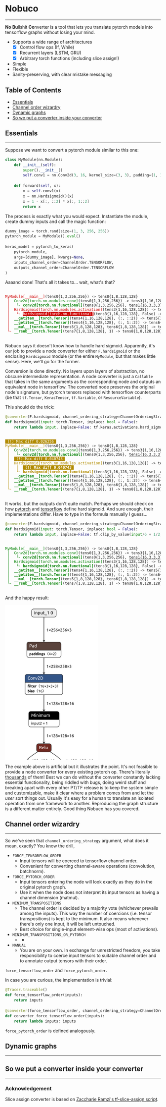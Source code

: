 # Nobuco

---

**No** **Bu**llshit **Co**nverter is a tool that lets you translate pytorch models into tensorflow graphs without losing your mind.

- Supports a wide range of architectures
  - [x] Control flow ops (If, While)
  - [x] Recurrent layers (LSTM, GRU)
  - [x] Arbitrary torch functions (including slice assign!)
- Simple
- Flexible
- Sanity-preserving, with clear mistake messaging

<!-- toc -->

## Table of Contents
- [Essentials](#essentials)
- [Channel order wizardry](#channel-order-wizardry)
- [Dynamic graphs](#dynamic-graphs)
- [So we put a converter inside your converter](#so-we-put-a-converter-inside-your-converter)

<!-- tocstop -->

## Essentials

---

Suppose we want to convert a pytorch module similar to this one:

````python
class MyModule(nn.Module):
    def __init__(self):
        super().__init__()
        self.conv1 = nn.Conv2d(3, 16, kernel_size=(3, 3), padding=(1, 1), stride=(2, 2))

    def forward(self, x):
        x = self.conv1(x)
        x = nn.Hardsigmoid()(x)
        x = 1 - x[:, ::2] * x[:, 1::2]
        return x
````
The process is exactly what you would expect. Instantiate the module, create dummy inputs and call the magic function:

````python
dummy_image = torch.rand(size=(1, 3, 256, 256))
pytorch_module = MyModule().eval()

keras_model = pytorch_to_keras(
    pytorch_module, 
    args=[dummy_image], kwargs=None,
    inputs_channel_order=ChannelOrder.TENSORFLOW,
    outputs_channel_order=ChannelOrder.TENSORFLOW
)
````

Aaaand done! That's all it takes to... wait, what's that?

<code>
<div style="overflow-x:scroll; white-space: nowrap">
<font style="font-family: monospace">
<text style="color:#ce0505">MyModule[__main__]</text>(<text style="">tens0{1,3,256,256}</text>) -> <text style="">tens8{1,8,128,128}</text><br>
<text style="color:#ce0505">&nbsp;│&nbsp;</text> <text style="color:green">Conv2d[torch.nn.modules.conv]</text>(<text style="">tens0{1,3,256,256}</text>) -> <text style="">tens3{1,16,128,128}</text><br>
<text style="color:#ce0505">&nbsp;│&nbsp;</text> <text style="color:green">&nbsp;└·</text> <text style="color:green;font-weight:bold">conv2d[torch.nn.functional]</text>(<text style="">tens0{1,3,256,256}</text>, <text style="text-decoration:underline">tens1{16,3,3,3}</text>, <text style="text-decoration:underline">tens2{16}</text>, (2, 2), (1, 1), (1, 1), 1) -> <text style="">tens3{1,16,128,128}</text><br>
<text style="color:#ce0505">&nbsp;│&nbsp;</text> <text style="color:#ce0505">Hardsigmoid[torch.nn.modules.activation]</text>(<text style="">tens3{1,16,128,128}</text>) -> <text style="">tens4{1,16,128,128}</text><br>
<text style="color:#ce0505">&nbsp;│&nbsp;</text> <text style="color:#ce0505">&nbsp;└·</text> <text style="background-color:#ce0505;color:white">hardsigmoid[torch.nn.functional]</text>(<text style="">tens3{1,16,128,128}</text>, False) -> <text style="">tens4{1,16,128,128}</text><br>
<text style="color:#ce0505">&nbsp;│&nbsp;</text> <text style="color:green;font-weight:bold">__getitem__[torch.Tensor]</text>(<text style="">tens4{1,16,128,128}</text>, (:, ::2)) -> <text style="">tens5{1,8,128,128}</text><br>
<text style="color:#ce0505">&nbsp;│&nbsp;</text> <text style="color:green;font-weight:bold">__getitem__[torch.Tensor]</text>(<text style="">tens4{1,16,128,128}</text>, (:, 1::2)) -> <text style="">tens6{1,8,128,128}</text><br>
<text style="color:#ce0505">&nbsp;│&nbsp;</text> <text style="color:green;font-weight:bold">__mul__[torch.Tensor]</text>(<text style="">tens5{1,8,128,128}</text>, <text style="">tens6{1,8,128,128}</text>) -> <text style="">tens7{1,8,128,128}</text><br>
<text style="color:#ce0505">&nbsp;└·</text> <text style="color:green;font-weight:bold">__rsub__[torch.Tensor]</text>(<text style="">tens7{1,8,128,128}</text>, 1) -> <text style="">tens8{1,8,128,128}</text><br>
</font>
</div>
</code>

Nobuco says it doesn't know how to handle hard sigmoid.
Apparently, it's our job to provide a node converter for either `F.hardsigmoid` or the enclosing `Hardsigmoid` module (or the entire `MyModule`, but that makes little sense). Here, we'll go for the former.

Conversion is done directly. No layers upon layers of abstraction, no obscure intermediate representation. A node converter is just a `Callable` that takes in the same arguments as the corresponding node and outputs an equivalent node in tensorflow. The converted node preserves the original node's signature, but pytorch tensors replaced with tensorflow counterparts (be that `tf.Tensor`, `KerasTensor`, `tf.Variable`, or `ResourceVariable`).

This should do the trick:

````python
@converter(F.hardsigmoid, channel_ordering_strategy=ChannelOrderingStrategy.MINIMUM_TRANSPOSITIONS)
def hardsigmoid(input: torch.Tensor, inplace: bool = False):
    return lambda input, inplace=False: tf.keras.activations.hard_sigmoid(input)
````

<code>
<div style="overflow-x:scroll; white-space: nowrap">
<font style="font-family: monospace">
<text style="background-color:#b28c00;color:white">&nbsp;(!)&nbsp;Max&nbsp;diff&nbsp;0.026256&nbsp;</text> <br>
<text style="color:#b28c00">MyModule[__main__]</text>(<text style="">tens0{1,3,256,256}</text>) -> <text style="">tens8{1,8,128,128}</text><br>
<text style="color:#b28c00">&nbsp;│&nbsp;</text> <text style="color:green">Conv2d[torch.nn.modules.conv]</text>(<text style="">tens0{1,3,256,256}</text>) -> <text style="">tens3{1,16,128,128}</text><br>
<text style="color:#b28c00">&nbsp;│&nbsp;</text> <text style="color:green">&nbsp;└·</text> <text style="color:green;font-weight:bold">conv2d[torch.nn.functional]</text>(<text style="">tens0{1,3,256,256}</text>, <text style="text-decoration:underline">tens1{16,3,3,3}</text>, <text style="text-decoration:underline">tens2{16}</text>, (2, 2), (1, 1), (1, 1), 1) -> <text style="">tens3{1,16,128,128}</text><br>
<text style="color:#b28c00">&nbsp;│&nbsp;</text> <text style="background-color:#b28c00;color:white">&nbsp;(!)&nbsp;Max&nbsp;diff&nbsp;0.040743&nbsp;</text> <br>
<text style="color:#b28c00">&nbsp;│&nbsp;</text> <text style="color:#b28c00">Hardsigmoid[torch.nn.modules.activation]</text>(<text style="">tens3{1,16,128,128}</text>) -> <text style="">tens4{1,16,128,128}</text><br>
<text style="color:#b28c00">&nbsp;│&nbsp;</text> <text style="color:#b28c00">&nbsp;│&nbsp;</text> <text style="background-color:#b28c00;color:white;font-weight:bold">&nbsp;(!)&nbsp;Max&nbsp;diff&nbsp;0.040743&nbsp;</text> <br>
<text style="color:#b28c00">&nbsp;│&nbsp;</text> <text style="color:#b28c00">&nbsp;└·</text> <text style="color:#b28c00;font-weight:bold">hardsigmoid[torch.nn.functional]</text>(<text style="">tens3{1,16,128,128}</text>, False) -> <text style="">tens4{1,16,128,128}</text><br>
<text style="color:#b28c00">&nbsp;│&nbsp;</text> <text style="color:green;font-weight:bold">__getitem__[torch.Tensor]</text>(<text style="">tens4{1,16,128,128}</text>, (:, ::2)) -> <text style="">tens5{1,8,128,128}</text><br>
<text style="color:#b28c00">&nbsp;│&nbsp;</text> <text style="color:green;font-weight:bold">__getitem__[torch.Tensor]</text>(<text style="">tens4{1,16,128,128}</text>, (:, 1::2)) -> <text style="">tens6{1,8,128,128}</text><br>
<text style="color:#b28c00">&nbsp;│&nbsp;</text> <text style="color:green;font-weight:bold">__mul__[torch.Tensor]</text>(<text style="">tens5{1,8,128,128}</text>, <text style="">tens6{1,8,128,128}</text>) -> <text style="">tens7{1,8,128,128}</text><br>
<text style="color:#b28c00">&nbsp;└·</text> <text style="color:green;font-weight:bold">__rsub__[torch.Tensor]</text>(<text style="">tens7{1,8,128,128}</text>, 1) -> <text style="">tens8{1,8,128,128}</text><br>
</font>
</div>
</code>

It works, but the outputs don't quite match. Perhaps we should check on how [pytorch](https://pytorch.org/docs/stable/generated/torch.nn.functional.hardsigmoid.html) and [tensorflow](https://www.tensorflow.org/api_docs/python/tf/keras/activations/hard_sigmoid) define hard sigmoid. 
And sure enough, their implementations differ. Have to type in the formula manually I guess...


````python
@converter(F.hardsigmoid, channel_ordering_strategy=ChannelOrderingStrategy.MINIMUM_TRANSPOSITIONS)
def hardsigmoid(input: torch.Tensor, inplace: bool = False):
    return lambda input, inplace=False: tf.clip_by_value(input/6 + 1/2, clip_value_min=0, clip_value_max=1)
````

<code>
<div style="overflow-x:scroll; white-space: nowrap">
<font style="font-family: monospace">
<text style="color:green">MyModule[__main__]</text>(<text style="">tens0{1,3,256,256}</text>) -> <text style="">tens8{1,8,128,128}</text><br>
<text style="color:green">&nbsp;│&nbsp;</text> <text style="color:green">Conv2d[torch.nn.modules.conv]</text>(<text style="">tens0{1,3,256,256}</text>) -> <text style="">tens3{1,16,128,128}</text><br>
<text style="color:green">&nbsp;│&nbsp;</text> <text style="color:green">&nbsp;└·</text> <text style="color:green;font-weight:bold">conv2d[torch.nn.functional]</text>(<text style="">tens0{1,3,256,256}</text>, <text style="text-decoration:underline">tens1{16,3,3,3}</text>, <text style="text-decoration:underline">tens2{16}</text>, (2, 2), (1, 1), (1, 1), 1) -> <text style="">tens3{1,16,128,128}</text><br>
<text style="color:green">&nbsp;│&nbsp;</text> <text style="color:green">Hardsigmoid[torch.nn.modules.activation]</text>(<text style="">tens3{1,16,128,128}</text>) -> <text style="">tens4{1,16,128,128}</text><br>
<text style="color:green">&nbsp;│&nbsp;</text> <text style="color:green">&nbsp;└·</text> <text style="color:green;font-weight:bold">hardsigmoid[torch.nn.functional]</text>(<text style="">tens3{1,16,128,128}</text>, False) -> <text style="">tens4{1,16,128,128}</text><br>
<text style="color:green">&nbsp;│&nbsp;</text> <text style="color:green;font-weight:bold">__getitem__[torch.Tensor]</text>(<text style="">tens4{1,16,128,128}</text>, (:, ::2)) -> <text style="">tens5{1,8,128,128}</text><br>
<text style="color:green">&nbsp;│&nbsp;</text> <text style="color:green;font-weight:bold">__getitem__[torch.Tensor]</text>(<text style="">tens4{1,16,128,128}</text>, (:, 1::2)) -> <text style="">tens6{1,8,128,128}</text><br>
<text style="color:green">&nbsp;│&nbsp;</text> <text style="color:green;font-weight:bold">__mul__[torch.Tensor]</text>(<text style="">tens5{1,8,128,128}</text>, <text style="">tens6{1,8,128,128}</text>) -> <text style="">tens7{1,8,128,128}</text><br>
<text style="color:green">&nbsp;└·</text> <text style="color:green;font-weight:bold">__rsub__[torch.Tensor]</text>(<text style="">tens7{1,8,128,128}</text>, 1) -> <text style="">tens8{1,8,128,128}</text><br>
</font>
</div>
</code>

And the happy result:

<div style="overflow-y:scroll; white-space:nowrap; height:500px; width:300px">
<img src="docs/tutorial.png">
</div>

The example above is artificial but it illustrates the point.
It's not feasible to provide a node converter for every existing pytorch op. There's literally [thousands](https://dev-discuss.pytorch.org/t/where-do-the-2000-pytorch-operators-come-from-more-than-you-wanted-to-know/) of them! 
Best we can do without the converter constantly lacking essential functionality, being riddled with bugs, doing weird stuff and breaking apart with every other PT/TF release 
is to keep the system simple and customizable, make it clear where a problem comes from and let the _user_ sort things out.
Usually it's easy for a human to translate an isolated operation from one framework to another.
Reproducing the graph structure is a different matter entirely. Good thing Nobuco has you covered.

## Channel order wizardry

---
So we've seen that `channel_ordering_strategy` argument, what does it mean, exactly? 
You know the drill, 

- `FORCE_TENSORFLOW_ORDER`
  - Input tensors will be coerced to tensorflow channel order.
  - Convenient for converting channel-aware operations (convolution, batchnorm).
- `FORCE_PYTORCH_ORDER`
  - Input tensors entering the node will look exactly as they do in the original pytorch graph. 
  - Use it when the node does not interpret its input tensors as having a channel dimension (matmul). 
- `MINIMUM_TRANSPOSITIONS`
  - The channel order is decided by a majority vote (whichever prevails among the inputs). This way the number of coercions (i.e. tensor transpositions) is kept to the minimum.
  It also means whenever there's only one input, it will be left untouched.
  - Best choice for single-input element-wise ops (most of activations).
- `MINIMUM_TRANSPOSITIONS_OR_PYTORCH`
  - -
- `MANUAL`
  - You are on your own. In exchange for unrestricted freedom, you take responsibility to coerce input tensors to suitable channel order and to annotate output tensors with their order.


`force_tensorflow_order` and `force_pytorch_order`. 

In case you are curious, the implementation is trivial:

````python
@Tracer.traceable()
def force_tensorflow_order(inputs):
    return inputs

@converter(force_tensorflow_order, channel_ordering_strategy=ChannelOrderingStrategy.FORCE_TENSORFLOW_ORDER)
def converter_force_tensorflow_order(inputs):
    return lambda inputs: inputs
````


`force_pytorch_order` is defined analogously.

## Dynamic graphs

---

## So we put a converter inside your converter

---

### Acknowledgement

Slice assign converter is based on [Zaccharie Ramzi's tf-slice-assign script](https://github.com/zaccharieramzi/tf-slice-assign).
